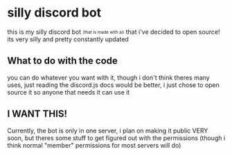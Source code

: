 # silly discord bot
this is my silly discord bot <sub><sup>(that is made with ai)</sup></sub> that i've decided to open source! its very silly and pretty constantly updated


## What to do with the code
you can do whatever you want with it, though i don't think theres many uses, just reading the discord.js docs would be better, i just chose to open source it so anyone that needs it can use it

## I WANT THIS!
Currently, the bot is only in one server, i plan on making it public VERY soon, but theres some stuff to get figured out with the permissions (though i think normal "member" permissions for most servers will do)
